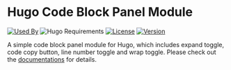 # Hugo Code Block Panel Module

[![Used By](https://img.shields.io/badge/dynamic/json?color=success&label=used+by&query=repositories_humanize&logo=hugo&style=flat-square&url=https://api.razonyang.com/v1/github/dependents/hugomods/code-block-panel)](https://github.com/hugomods/code-block-panel/network/dependents)
![Hugo Requirements](https://img.shields.io/badge/dynamic/json?color=important&label=requirements&query=requirements&logo=hugo&style=flat-square&url=https://api.razonyang.com/v1/hugo/modules/github.com/hugomods/code-block-panel)
[![License](https://img.shields.io/github/license/hugomods/code-block-panel?style=flat-square)](https://github.com/hugomods/code-block-panel/blob/main/LICENSE)
[![Version](https://img.shields.io/github/v/tag/hugomods/code-block-panel?label=version&style=flat-square)](https://github.com/hugomods/code-block-panel/tags)

A simple code block panel module for Hugo, which includes expand toggle, code copy button, line number toggle and wrap toggle. Please check out the [documentations](https://hugomods.com/en/docs/code-block-panel/) for details.
